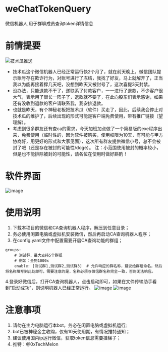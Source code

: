 # weChatTokenQuery
微信机器人,用于群聊成员查询token详情信息

# 前情提要
![技术瓜推送](https://github.com/user-attachments/assets/cd451a26-c3c4-4bea-8309-93ea7843d410)

- 技术瓜这个微信机器人已经正常运行快2个月了，就在前天晚上，微信团队提示账号存在欺诈行为，对账号进行了冻结，我找了好友，马上就解开了，正当我以为能再接着撑几天吧，没想到昨天又被封号了，这次喜提3天封禁。
- 没办法，只能退款不干了，遂联系了付款客户，一一进行了退款，不少客户很大气，表示用了很长一阵子了，退款就不要了，在此向股东们表示感谢，如果还有没收到退款的客户请联系我，我安排退款。
- 也就是昨天，有个神秘老板把技术瓜（软件）买走了，因此，后续我会停止对技术瓜的维护了，后续出现的形式可能是客户端免费使用，带有推广链接（望理解）。
- 考虑到很多群友还有查ca的需求，今天加班加点做了一个简易版的exe程序出来，免费使用（临时性的，因为软件被购买，使用权限为10天，有可能与甲方协商好，用更好的形式和大家见面），这次所有群友提供微信小号，总不会被封了吧（还是存在被封的可能性/doge）。
注：小范围使用被封的概率较小，但是也不能排除被封的可能性，请各位在使用时做好斟酌！

# 软件界面
![image](https://github.com/user-attachments/assets/194bd2ed-bbeb-42b8-a279-0850bcd26475)

# 使用说明
1. 下载本项目的微信和CA查询机器人程序，解压到任意目录；
2. 务必使用闲置电脑或虚拟机安装微信，然后再启动CA查询机器人程序；
3. 在config.yaml文件中配置需要开启CA查询功能的群组；
```
groups:
    # 测试群，最大支持5个群组
    # 例如：金狗1000x
    enable: [测试群1,测试群2,测试群3]  # 允许响应的群名称，建议给群组命名，然后将名称填写到此处即可，需要注意的是，名称必须与微信群名称完全一致，否则无法响应。
```
4.登录好微信后，打开CA查询机器人，点击启动即可，如果在文件传输助手看到“启动成功”，则说明机器人已经正常运行。
![image](https://github.com/user-attachments/assets/5119816d-fd2a-4868-9130-2d8aa19ff157)
![image](https://github.com/user-attachments/assets/ef09b722-1e45-4512-aedf-f483755a3d84)

# 注意事项
1. 请勿在主力电脑运行本bot，务必在闲置电脑或虚拟机运行;
2. bot已被神秘金主收购，仅有10天使用期，有情况推特通知；
3. 建议使用国内ip运行微信，获取token信息需要挂梯子；
4. 推特：@0xTechMelon


